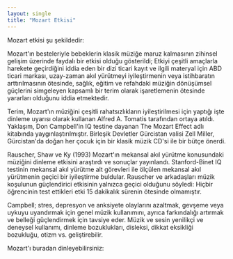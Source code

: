 ```yaml
---
layout: single
title: "Mozart Etkisi"
---
```

Mozart etkisi şu şekildedir:

Mozart'ın besteleriyle bebeklerin klasik müziğe maruz kalmasının zihinsel gelişim üzerinde faydalı bir etkisi olduğu gösterildi;
Etkiyi çeşitli amaçlarla harekete geçirdiğini iddia eden bir dizi ticari kayıt ve ilgili materyal için ABD ticari markası, uzay-zaman akıl yürütmeyi iyileştirmenin veya istihbaratın arttırılmasının ötesinde, sağlık, eğitim ve refahdaki müziğin dönüşümsel güçlerini simgeleyen kapsamlı bir terim olarak işaretlemenin ötesinde yararları olduğunu iddia etmektedir.

Terim, Mozart'ın müziğini çeşitli rahatsızlıkların iyileştirilmesi için yaptığı işte dinleme uyarısı olarak kullanan Alfred A. Tomatis tarafından ortaya atıldı. Yaklaşım, Don Campbell'in IQ testine dayanan The Mozart Effect adlı kitabında yaygınlaştırılmıştır. Birleşik Devletler Gürcistan valisi Zell Miller, Gürcistan'da doğan her çocuk için bir klasik müzik CD'si ile bir bütçe önerdi.

Rauscher, Shaw ve Ky (1993) Mozart'ın mekansal akıl yürütme konusundaki müziğini dinleme etkisini araştırdı ve sonuçlar yayınlandı. Stanford-Binet IQ testinin mekansal akıl yürütme alt görevleri ile ölçülen mekansal akıl yürütmenin geçici bir iyileştirme buldular. Rauscher ve arkadaşları müzik koşulunun güçlendirici etkisinin yalnızca geçici olduğunu söyledi: Hiçbir öğrencinin test ettikleri etki 15 dakikalık sürenin ötesinde olmamıştır.

Campbell; stres, depresyon ve anksiyete olaylarını azaltmak, gevşeme veya uykuyu uyandırmak için genel müzik kullanımını, ayrıca farkındalığı artırmak ve belleği güçlendirmek için tavsiye eder. Müzik ve sesin yenilikçi ve deneysel kullanımı, dinleme bozuklukları, disleksi, dikkat eksikliği bozukluğu, otizm vs. geliştirebilir.

Mozart'ı buradan dinleyebilirsiniz:

<object type="application/x-shockwave-flash" width="224" height="50" data="https://www.youtube.com/v/7JmprpRIsEY?version=2&hd=1&theme=dark"><param name="movie" value="https://www.youtube.com/v/7JmprpRIsEY?version=2&hd=1&theme=dark" /><param name="wmode" value="transparent" /></object>
